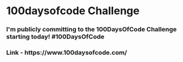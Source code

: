 # 100daysofcode Challenge
<h3>I'm publicly committing to the 100DaysOfCode Challenge starting today! #100DaysOfCode</h3>
<h3>Link - https://www.100daysofcode.com/</h3>
